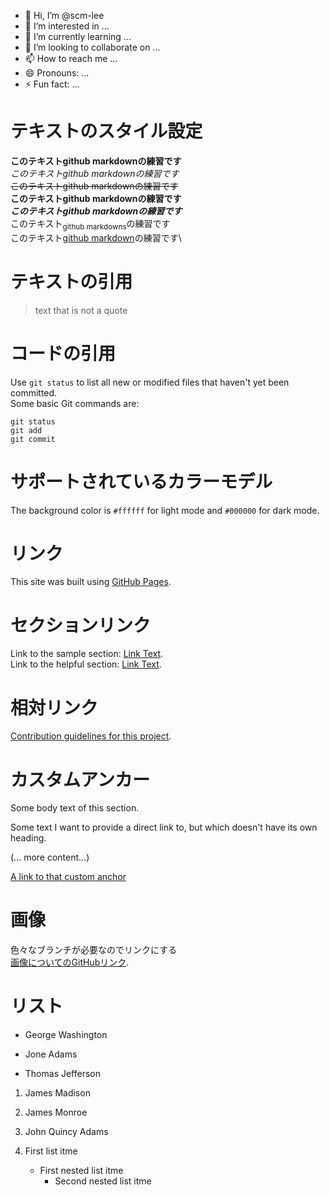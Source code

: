 - 👋 Hi, I’m @scm-lee
- 👀 I’m interested in ...
- 🌱 I’m currently learning ...
- 💞️ I’m looking to collaborate on ...
- 📫 How to reach me ...
- 😄 Pronouns: ...
- ⚡ Fun fact: ...

<!---
scm-lee/scm-lee is a ✨ special ✨ repository because its `README.md` (this file) appears on your GitHub profile.
You can click the Preview link to take a look at your changes.
--->

# テキストのスタイル設定

**このテキストgithub markdownの練習です**\
_このテキストgithub markdownの練習です_\
~~このテキストgithub markdownの練習です~~\
**このテキストgithub markdownの練習です**\
***このテキストgithub markdownの練習です***\
このテキスト<sub>github markdowns</sub>の練習です\
このテキスト<ins>github markdown</ins>の練習です\

# テキストの引用

> text that is not a quote

# コードの引用
Use `git status` to list all new or modified files that haven't yet been committed.\
Some basic Git commands are:
```
git status
git add
git commit
```

# サポートされているカラーモデル
The background color is `#ffffff` for light mode and `#000000` for dark mode.

# リンク
This site was built using [GitHub Pages](https://pages.github.com/).

# セクションリンク
Link to the sample section: [Link Text](#sample-section).\
Link to the helpful section: [Link Text](#thisll-be-a-helpful-section-about-the-greek-letter-Θ).

# 相対リンク
<!-- 遷移されることを確認しました -->
[Contribution guidelines for this project](doc/CONTRIBUTING.md).

# カスタムアンカー
Some body text of this section.

<a name="my-custom-anchor-point"></a>
Some text I want to provide a direct link to, but which doesn't have its own heading.

(… more content…)

[A link to that custom anchor](#my-custom-anchor-point)

# 画像
色々なブランチが必要なのでリンクにする\
[画像についてのGitHubリンク](https://docs.github.com/ja/get-started/writing-on-github/getting-started-with-writing-and-formatting-on-github/basic-writing-and-formatting-syntax#images).

# リスト
- George Washington
* Jone Adams
+ Thomas Jefferson

1. James Madison
2. James Monroe
3. John Quincy Adams

1. First list itme
   - First nested list itme
     - Second nested list itme
